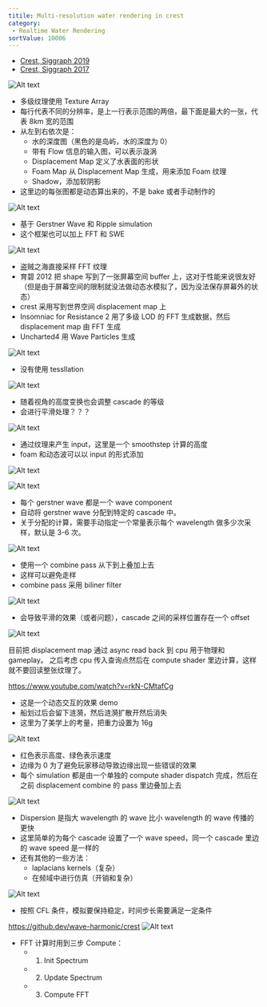 ```yaml
---
titile: Multi-resolution water rendering in crest
category:
 - Realtime Water Rendering
sortValue: 10006
---
```


- [Crest, Siggraph 2019](https://advances.realtimerendering.com/s2019/index.htm)
- [Crest, Siggraph 2017](https://advances.realtimerendering.com/s2017/index.html)

![Alt text](image.png)

- 多级纹理使用 Texture Array
- 每行代表不同的分辨率，是上一行表示范围的两倍，最下面是最大的一张，代表 8km 宽的范围
- 从左到右依次是：
  - 水的深度图（黑色的是岛屿，水的深度为 0）
  - 带有 Flow 信息的输入图，可以表示漩涡
  - Displacement Map 定义了水表面的形状
  - Foam Map 从 Displacement Map 生成，用来添加 Foam 纹理
  - Shadow，添加软阴影
- 这里边的每张图都是动态算出来的，不是 bake 或者手动制作的

![Alt text](image-1.png)

- 基于 Gerstner Wave 和 Ripple simulation
- 这个框架也可以加上 FFT 和 SWE

![Alt text](image-2.png)

- 盗贼之海直接采样 FFT 纹理
- 育碧 2012 把 shape 写到了一张屏幕空间 buffer 上，这对于性能来说很友好（但是由于屏幕空间的限制就没法做动态水模拟了，因为没法保存屏幕外的状态）
- crest 采用写到世界空间 displacement map 上
- Insomniac for Resistance 2 用了多级 LOD 的 FFT 生成数据，然后 displacement map 由 FFT 生成
- Uncharted4 用 Wave Particles 生成

![Alt text](image-3.png)

- 没有使用 tessllation

![Alt text](image-4.png)

- 随着视角的高度变换也会调整 cascade 的等级
- 会进行平滑处理？？？

![Alt text](image-5.png)

- 通过纹理来产生 input，这里是一个 smoothstep 计算的高度
- foam 和动态波可以以 input 的形式添加

![Alt text](image-6.png)

![Alt text](image-7.png)

- 每个 gerstner wave 都是一个 wave component
- 自动将 gerstner wave 分配到特定的 cascade 中。
- 关于分配的计算，需要手动指定一个常量表示每个 wavelength 做多少次采样，默认是 3-6 次。

![Alt text](image-8.png)

- 使用一个 combine pass 从下到上叠加上去
- 这样可以避免走样
- combine pass 采用 biliner filter

![Alt text](image-9.png)

- 会导致平滑的效果（或者问题），cascade 之间的采样位置存在一个 offset

![Alt text](image-10.png)

目前把 displacement map 通过 async read back 到 cpu 用于物理和 gameplay。
之后考虑 cpu 传入查询点然后在 compute shader 里边计算，这样就不要回读整张纹理了。

https://www.youtube.com/watch?v=rkN-CMtafCg

- 这是一个动态交互的效果 demo
- 船划过后会留下涟漪，然后涟漪扩散开然后消失
- 这里为了美学上的考量，把重力设置为 16g

![Alt text](image-11.png)

- 红色表示高度、绿色表示速度
- 边缘为 0 为了避免玩家移动导致边缘出现一些错误的效果
- 每个 simulation 都是由一个单独的 compute shader dispatch 完成，然后在之前 displacement combine 的 pass 里边叠加上去

![Alt text](image-12.png)

- Dispersion 是指大 wavelength 的 wave 比小 wavelength 的 wave 传播的更快
- 这里简单的为每个 cascade 设置了一个 wave speed，同一个 cascade 里边的 wave speed 是一样的
- 还有其他的一些方法：
  - laplacians kernels（复杂）
  - 在频域中进行仿真（开销和复杂）

![Alt text](image-13.png)

- 按照 CFL 条件，模拟要保持稳定，时间步长需要满足一定条件


https://github.dev/wave-harmonic/crest
![Alt text](image-14.png)

- FFT 计算时用到三步 Compute：
  - 1.  Init Spectrum
  - 2.  Update Spectrum
  - 3.  Compute FFT
